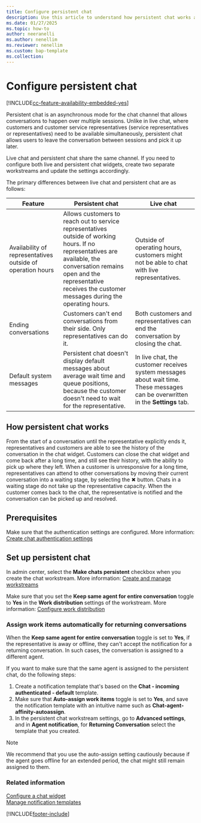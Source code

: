 ```yaml
---
title: Configure persistent chat
description: Use this article to understand how persistent chat works and how you can configure it in Dynamics 365 Contact Center.
ms.date: 01/27/2025
ms.topic: how-to
author: neeranelli
ms.author: nenellim
ms.reviewer: nenellim
ms.custom: bap-template
ms.collection:
---
```


# Configure persistent chat

[!INCLUDE[cc-feature-availability-embedded-yes](../../includes/cc-feature-availability-embedded-yes.md)]

Persistent chat is an asynchronous mode for the chat channel that allows conversations to happen over multiple sessions. Unlike in live chat, where customers and customer service representatives (service representatives or representatives) need to be available simultaneously, persistent chat allows users to leave the conversation between sessions and pick it up later. 

Live chat and persistent chat share the same channel. If you need to configure both live and persistent chat widgets, create two separate workstreams and update the settings accordingly.  

The primary differences between live chat and persistent chat are as follows:

| Feature                       | Persistent chat                   | Live chat
|------------------------------------------|-----------------------------------|------------------------------|
|Availability of representatives outside of operation hours|Allows customers to reach out to service representatives outside of working hours. If no representatives are available, the conversation remains open and the representative receives the customer messages during the operating hours.|Outside of operating hours, customers might not be able to chat with live representatives.
|Ending conversations|Customers can't end conversations from their side. Only representatives can do it. |Both customers and representatives can end the conversation by closing the chat.|
|Default system messages|Persistent chat doesn't display default messages about average wait time and queue positions, because the customer doesn't need to wait for the representative. |In live chat, the customer receives system messages about wait time. These messages can be overwritten in the **Settings** tab.

## How persistent chat works

From the start of a conversation until the representative explicitly ends it, representatives and customers are able to see the history of the conversation in the chat widget. Customers can close the chat widget and come back after a long time, and still see their history, with the ability to pick up where they left. When a customer is unresponsive for a long time, representatives can attend to other conversations by moving their current conversation into a waiting stage, by selecting the ✖ button. Chats in a waiting stage do not take up the representative capacity. When the customer comes back to the chat, the representative is notified and the conversation can be picked up and resolved.

## Prerequisites

Make sure that the authentication settings are configured. More information: [Create chat authentication settings](create-chat-auth-settings.md)

## Set up persistent chat

In admin center, select the **Make chats persistent** checkbox when you create the chat workstream. More information: [Create and manage workstreams](create-workstreams.md)

Make sure that you set the **Keep same agent for entire conversation** toggle to **Yes** in the **Work distribution** settings of the workstream. More information: [Configure work distribution](create-workstreams.md#configure-work-distribution)

### Assign work items automatically for returning conversations

When the **Keep same agent for entire conversation** toggle is set to **Yes**, if the representative is away or offline, they can't accept the notification for a returning conversation. In such cases, the conversation is assigned to a different agent.

If you want to make sure that the same agent is assigned to the persistent chat, do the following steps:

1. Create a notification template that's based on the **Chat - incoming authenticated - default** template.
1. Make sure that **Auto-assign work items** toggle is set to **Yes**, and save the notification template with an intuitive name such as **Chat-agent-affinity-autoassign**.
1. In the persistent chat workstream settings, go to **Advanced settings**, and in **Agent notification**, for **Returning Conversation** select the template that you created.

> [!NOTE]
> We recommend that you use the auto-assign setting cautiously because if the agent goes offline for an extended period, the chat might still remain assigned to them.

### Related information

[Configure a chat widget](add-chat-widget.md)  
[Manage notification templates](notification-templates.md)  

[!INCLUDE[footer-include](../../includes/footer-banner.md)]
